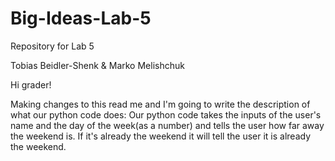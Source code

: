 # Big-Ideas-Lab-5
Repository for Lab 5

Tobias Beidler-Shenk & Marko Melishchuk

Hi grader!

Making changes to this read me and I'm going to write the description of what our python code does:
    Our python code takes the inputs of the user's name and the day of the week(as a number) and tells the user how far away the weekend is. If it's already the weekend it will tell the user it is already the weekend.